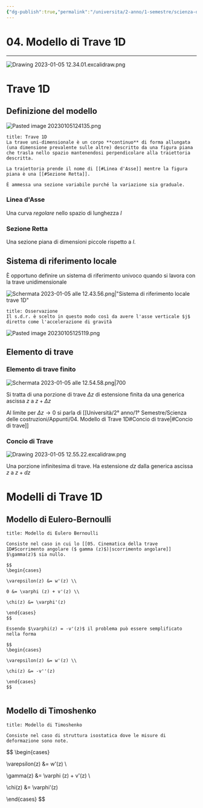 ```yaml
---
{"dg-publish":true,"permalink":"/universita/2-anno/1-semestre/scienza-delle-costruzioni/appunti/04-modello-di-trave-1-d/"}
---
```


# 04. Modello di Trave 1D
___

![Drawing 2023-01-05 12.34.01.excalidraw.png](/img/user/Excalidraw/Drawing%202023-01-05%2012.34.01.excalidraw.png)

# Trave 1D

## Definizione del modello

![Pasted image 20230105124135.png](/img/user/Universit%C3%A0/2%C2%B0%20anno/1%C2%B0%20Semestre/Scienza%20delle%20costruzioni/Appunti/allegati/Pasted%20image%2020230105124135.png)

```ad-Definizione
title: Trave 1D
La trave uni-dimensionale è un corpo **continuo** di forma allungata (una dimensione prevalente sulle altre) descritto da una figura piana che trasla nello spazio mantenendosi perpendicolare alla traiettoria descritta. 

La traiettoria prende il nome di [[#Linea d'Asse]] mentre la figura piana è una [[#Sezione Retta]].

È ammessa una sezione variabile purché la variazione sia graduale.

```

### Linea d'Asse
Una curva *regolare* nello spazio di lunghezza $l$

### Sezione Retta
Una sezione piana di dimensioni piccole rispetto a $l$. 

## Sistema di riferimento locale

È opportuno definire un sistema di riferimento univoco quando si lavora con la trave unidimensionale

![Schermata 2023-01-05 alle 12.43.56.png|"Sistema di riferimento locale trave 1D"](/img/user/Universit%C3%A0/2%C2%B0%20anno/1%C2%B0%20Semestre/Scienza%20delle%20costruzioni/Appunti/allegati/Schermata%202023-01-05%20alle%2012.43.56.png)


```ad-note
title: Osservazione
Il s.d.r. è scelto in questo modo così da avere l'asse verticale $j$ diretto come l'accelerazione di gravità

```

![Pasted image 20230105125119.png](/img/user/Universit%C3%A0/2%C2%B0%20anno/1%C2%B0%20Semestre/Scienza%20delle%20costruzioni/Appunti/allegati/Pasted%20image%2020230105125119.png)

## Elemento di trave
### Elemento di trave finito

![Schermata 2023-01-05 alle 12.54.58.png|700](/img/user/Universit%C3%A0/2%C2%B0%20anno/1%C2%B0%20Semestre/Scienza%20delle%20costruzioni/Appunti/allegati/Schermata%202023-01-05%20alle%2012.54.58.png)

Si tratta di una porzione di trave $\Delta z$ di estensione finita da una generica ascissa $z$ a $z + \Delta z$ 

Al limite per $\Delta z \to 0$ si parla di [[Università/2° anno/1° Semestre/Scienza delle costruzioni/Appunti/04. Modello di Trave 1D#Concio di trave\|#Concio di trave]]

### Concio di Trave

![Drawing 2023-01-05 12.55.22.excalidraw.png](/img/user/Excalidraw/Drawing%202023-01-05%2012.55.22.excalidraw.png)

Una porzione infinitesima di trave.
Ha estensione $dz$ dalla generica ascissa $z$ a $z + dz$ 


# Modelli di Trave 1D


## Modello di Eulero-Bernoulli

```ad-Teo
title: Modello di Eulero Bernoulli

Consiste nel caso in cui lo [[05. Cinematica della trave 1D#Scorrimento angolare ($ gamma (z)$)|scorrimento angolare]] $\gamma(z)$ sia nullo.

$$
\begin{cases}

\varepsilon(z) &= w'(z) \\

0 &= \varphi (z) + v'(z) \\

\chi(z) &= \varphi'(z)

\end{cases}
$$

Essendo $\varphi(z) = -v'(z)$ il problema può essere semplificato nella forma

$$
\begin{cases}

\varepsilon(z) &= w'(z) \\

\chi(z) &= -v''(z) 

\end{cases}
$$


```

## Modello di Timoshenko

```ad-Teo
title: Modello di Timoshenko

Consiste nel caso di struttura isostatica dove le misure di deformazione sono note.

```

$$
\begin{cases}

\varepsilon(z) &= w'(z) \\

\gamma(z) &= \varphi (z) + v'(z) \\

\chi(z) &= \varphi'(z)

\end{cases}
$$
